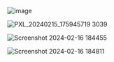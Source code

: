 ![image](https://github.com/ShantamSridev/pico_folder/assets/50525078/666ecd9b-e8a2-4999-825e-b9c0d3c31b3e)

![PXL_20240215_175945719 3039](https://github.com/ShantamSridev/pico_folder/assets/50525078/da7fd736-77bb-4fb8-b701-2f26d44c0cd1)

![Screenshot 2024-02-16 184455](https://github.com/ShantamSridev/pico_folder/assets/50525078/71175e5c-f1f4-41b9-957e-8b50c3c5e130)

![Screenshot 2024-02-16 184811](https://github.com/ShantamSridev/pico_folder/assets/50525078/520cc540-df36-4772-89c4-6e9974a85573)
